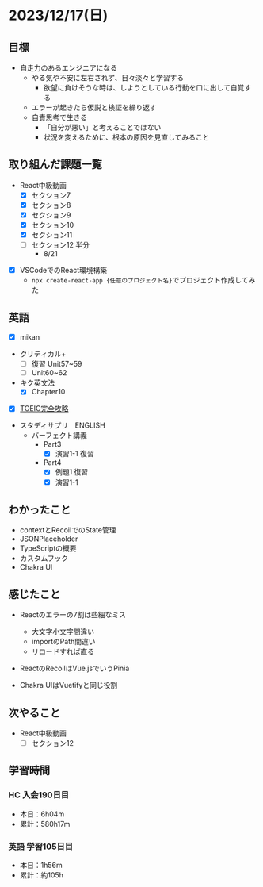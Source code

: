 # 2023/12/17(日)

## 目標

- 自走力のあるエンジニアになる
  - やる気や不安に左右されず、日々淡々と学習する
    - 欲望に負けそうな時は、しようとしている行動を口に出して自覚する
  - エラーが起きたら仮説と検証を繰り返す
  - 自責思考で生きる
    - 「自分が悪い」と考えることではない
    - 状況を変えるために、根本の原因を見直してみること

## 取り組んだ課題一覧

- React中級動画
  - [x] セクション7
  - [x] セクション8
  - [x] セクション9
  - [x] セクション10
  - [x] セクション11
  - [ ] セクション12 半分
    - 8/21

- [x] VSCodeでのReact環境構築
  - `npx create-react-app {任意のプロジェクト名}`でプロジェクト作成してみた

## 英語

- [x] mikan
- クリティカル+
  - [ ] 復習 Unit57~59
  - [ ] Unit60~62

- キク英文法
  - [x] Chapter10

- [x] [TOEIC完全攻略](https://youtu.be/AsfyT92A13A?si=emmBgLUMcOgVFmvE)

- スタディサプリ　ENGLISH
  - パーフェクト講義
    - Part3
      - [x] 演習1-1 復習
    - Part4
      - [x] 例題1 復習
      - [x] 演習1-1

## わかったこと

- contextとRecoilでのState管理
- JSONPlaceholder
- TypeScriptの概要
- カスタムフック
- Chakra UI

## 感じたこと

- Reactのエラーの7割は些細なミス
  - 大文字小文字間違い
  - importのPath間違い
  - リロードすれば直る

- ReactのRecoilはVue.jsでいうPinia
- Chakra UIはVuetifyと同じ役割

## 次やること

- React中級動画
  - [ ] セクション12

## 学習時間

### HC 入会190日目

- 本日：6h04m
- 累計：580h17m

### 英語 学習105日目

- 本日：1h56m
- 累計：約105h

